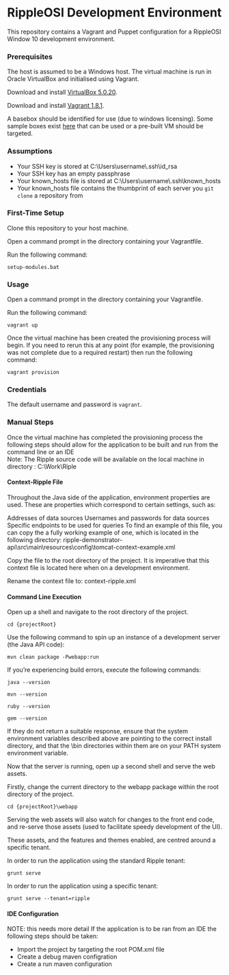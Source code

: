 # RippleOSI Development Environment

This repository contains a Vagrant and Puppet configuration for a RippleOSI Window 10 development environment.

### Prerequisites
The host is assumed to be a Windows host. The virtual machine is run in Oracle VirtualBox and initialised using Vagrant.

Download and install [VirtualBox 5.0.20](http://download.virtualbox.org/virtualbox/5.0.20/VirtualBox-5.0.20-106931-Win.exe).

Download and install [Vagrant 1.8.1](https://releases.hashicorp.com/vagrant/1.8.1/vagrant_1.8.1.msi).

A basebox should be identified for use (due to windows licensing). Some sample boxes exist [here](https://atlas.hashicorp.com/boxes/search?order=desc&page=1&provider=&q=windows+10&sort=downloads&utf8=%E2%9C%93)
that can be used or a pre-built VM should be targeted.

### Assumptions 
* Your SSH key is stored at C:\Users\username\\.ssh\id_rsa
* Your SSH key has an empty passphrase
* Your known\_hosts file is stored at C:\Users\username\\.ssh\known\_hosts
* Your known\_hosts file contains the thumbprint of each server you `git clone` a repository from

### First-Time Setup

Clone this repository to your host machine.

Open a command prompt in the directory containing your Vagrantfile.

Run the following command:

```
setup-modules.bat
``` 
 
### Usage

Open a command prompt in the directory containing your Vagrantfile.

Run the following command:

```
vagrant up
```

Once the virtual machine has been created the provisioning process will begin. If you need to rerun this at any point (for example, the provisioning was not complete due to a required restart) then run the following command:

```
vagrant provision
```

### Credentials

The default username and password is `vagrant`. 

### Manual Steps
Once the virtual machine has completed the provisioning process the following steps should allow for the application to be built and run from the command line or an IDE  
Note: The Ripple source code will be available on the local machine in directory : C:\Work\Riple

#### Context-Ripple File
Throughout the Java side of the application, environment properties are used. These are properties which correspond to certain settings, such as:

Addresses of data sources
Usernames and passwords for data sources
Specific endpoints to be used for queries
To find an example of this file, you can copy the a fully working example of one, which is located in the following directory:
ripple-demonstrator-api\src\main\resources\config\tomcat-context-example.xml

Copy the file to the root directory of the project. It is imperative that this context file is located here when on a development environment.

Rename the context file to:
context-ripple.xml

#### Command Line Execution

Open up a shell and navigate to the root directory of the project.
```
cd {projectRoot}
```

Use the following command to spin up an instance of a development server (the Java API code):

```
mvn clean package -Pwebapp:run
```

If you’re experiencing build errors, execute the following commands:

```
java --version
```
```
mvn --version
```

```
ruby --version
```
```
gem --version
```

If they do not return a suitable response, ensure that the system environment variables described above are pointing to the correct install directory, and that the \bin directories within them are on your PATH system environment variable.

Now that the server is running, open up a second shell and serve the web assets.

Firstly, change the current directory to the webapp package within the root directory of the project.
```
cd {projectRoot}\webapp
```
Serving the web assets will also watch for changes to the front end code, and re-serve those assets (used to facilitate speedy development of the UI).

These assets, and the features and themes enabled, are centred around a specific tenant.

In order to run the application using the standard Ripple tenant:
```
grunt serve
```

In order to run the application using a specific tenant:

```
grunt serve --tenant=ripple
```

#### IDE Configuration
NOTE: this needs more detail
If the application is to be ran from an IDE the following steps should be taken:

* Import the project by targeting the root POM.xml file  
* Create a debug maven configration
* Create a run maven configuration
